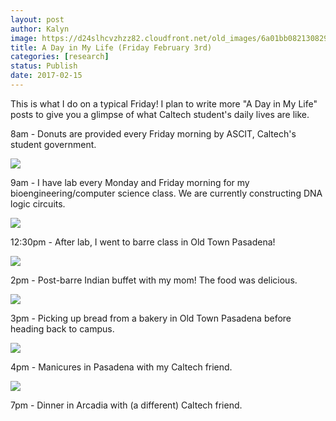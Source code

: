 ```yaml
---
layout: post
author: Kalyn
image: https://d24slhcvzhzz82.cloudfront.net/old_images/6a01bb08213082970d01b8d25dcd6e970c-pi.jpg
title: A Day in My Life (Friday February 3rd)
categories: [research]
status: Publish
date: 2017-02-15
---
```



This is what I do on a typical Friday! I plan to write more "A Day in My Life" posts to give you a glimpse of what Caltech student's daily lives are like.

8am - Donuts are provided every Friday morning by ASCIT, Caltech's student government.


![](https://d24slhcvzhzz82.cloudfront.net/old_images/6a01bb08213082970d01b8d25dcd76970c-pi.jpg)

9am - I have lab every Monday and Friday morning for my bioengineering/computer science class. We are currently constructing DNA logic circuits.


![](https://d24slhcvzhzz82.cloudfront.net/old_images/6a01bb08213082970d01b8d25dcd84970c-pi.jpg)

12:30pm - After lab, I went to barre class in Old Town Pasadena!


![](https://d24slhcvzhzz82.cloudfront.net/old_images/6a01bb08213082970d01bb0976a860970d-pi.jpg)

2pm - Post-barre Indian buffet with my mom! The food was delicious.


![](https://d24slhcvzhzz82.cloudfront.net/old_images/6a01bb08213082970d01bb0976a86c970d-pi.jpg)

3pm - Picking up bread from a bakery in Old Town Pasadena before heading back to campus.


![](https://d24slhcvzhzz82.cloudfront.net/old_images/6a01bb08213082970d01bb0976a879970d-pi.jpg)

4pm - Manicures in Pasadena with my Caltech friend.


![](https://d24slhcvzhzz82.cloudfront.net/old_images/6a01bb08213082970d01b8d25dcd9e970c-pi.jpg)

7pm - Dinner in Arcadia with (a different) Caltech friend.

